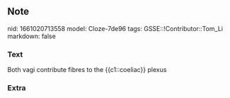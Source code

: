 ## Note
nid: 1661020713558
model: Cloze-7de96
tags: GSSE::!Contributor::Tom_Li
markdown: false

### Text
<div>
  Both vagi contribute fibres to the {{c1::coeliac}} plexus
</div>

### Extra

